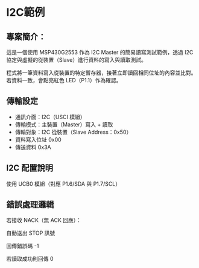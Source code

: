 # I2C範例

## 專案簡介：
這是一個使用 MSP430G2553 作為 I2C Master 的簡易讀寫測試範例，透過 I2C 協定與虛擬的從裝置（Slave）進行資料的寫入與讀取測試。

程式將一筆資料寫入從裝置的特定暫存器，接著立即讀回相同位址的內容並比對。若資料一致，會點亮紅色 LED（P1.1）作為確認。


## 傳輸設定
- 通訊介面：I2C（USCI 模組）
- 傳輸模式：主裝置（Master）寫入 + 讀取
- 傳輸對象：I2C 從裝置（Slave Address：0x50）
- 資料寫入位址	0x00
- 傳送資料	0x3A


## I2C 配置說明
使用 UCB0 模組（對應 P1.6/SDA 與 P1.7/SCL）


## 錯誤處理邏輯
若接收 NACK（無 ACK 回應）：

自動送出 STOP 訊號

回傳錯誤碼 -1

若讀取成功則回傳 0
